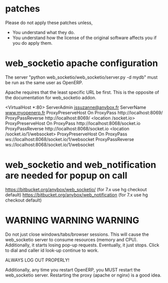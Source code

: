 patches
============================
Please do not apply these patches unless,
* You understand what they do.
* You understand how the license of the original software affects you if you
  do apply them.


web_socketio apache configuration
=================================

The server "python web_socketio/web_socketio/server.py -d mydb" must be run as
the same user as OpenERP.

Apache requires that the least specific URL be first. This is the opposite of
the documentation for web_socketio addon.

<VirtualHost *:80>
    ServerAdmin jssuzanne@anybox.fr
    ServerName www.myopenerp.fr
    <location />
            ProxyPreserveHost On
            ProxyPass http://localhost:8069/
            ProxyPassReverse http://localhost:8069/
    </location>
    <location /socket.io>
            ProxyPreserveHost On
            ProxyPass http://localhost:8068/socket.io
            ProxyPassReverse http://localhost:8068/socket.io
    </location>
    <location /socket.io/1/websocket>
            ProxyPreserveHost On
            ProxyPass ws://localhost:8068/socket.io/1/websocket
            ProxyPassReverse ws://localhost:8068/socket.io/1/websocket
    </location>

</VirtualHost>


web_socketio and web_notification are needed for popup on call
==============================================================
https://bitbucket.org/anybox/web_socketio/ (for 7.x use hg checkout default)
https://bitbucket.org/anybox/web_notification (for 7.x use hg checkout default)



WARNING WARNING WARNING
=======================

Do not just close windows/tabs/browser sessions. This will cause the web_socketio
server to consume resources (memory and CPU). Additionally, it starts losing pop-up requests.
Eventually, it just stops. Click to dial and caller id look-up continue to work.

ALWAYS LOG OUT PROPERLY!

Additionally, any time you restart OpenERP, you MUST restart the web_socketio
server. Restarting the proxy (apache or nginx) is a good idea.
